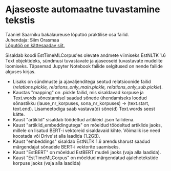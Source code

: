 # Ajaseoste automaatne tuvastamine tekstis

Taaniel Saarniku bakalaureuse lõputöö praktilise osa failid.  
Juhendaja: Siim Orasmaa  
[Lõputöö on kättesaadav siit.](https://comserv.cs.ut.ee/ati_thesis/datasheet.php?id=72005&year=2021)

Sisaldab koodi EstTimeMLCorpus'es olevate andmete viimiseks EstNLTK 1.6 Text objektideks, sündmusi tuvastavate ja ajaseoseid tuvastavate mudelite loomiseks. Täpsemad Jupyter Notebook failide selgitused on nende failide alguses kirjas.  

- Lisaks on sündmuste ja ajaväljenditega seotud relatsioonide failid (*relations.pickle, relations_only_main.pickle, relations_only_sub.pickle*).  
- Kaustas "mapping" on .pickle failid, mis sisaldavad korpuse ja Text.words sõnestamisel saadud sõnede ühendamiseks loodud sõnastikku (lause_nr_korpuses, sona_nr_korpuses) -> (text.start, text.end). Lisameetodiga saab vastava(d) sõne(d) Text.words seest kätte.  
- Kaust "artiklid" sisaldab töödeltud artikleid .json failidena.  
- Kaust "artiklid_embeddingutega" on mõeldud töödeltud artiklide jaoks, millele on lisatud BERT-i vektoreid sisaldavaid kihte. Võimalik ise need koostada või Drive'st alla laadida (1.2GB).
- Kaust "embeddings" sisaldab EstNLTK 1.6 arendusharust saadud märgendajat sõnadele BERT-i vektorite saamiseks.
- Kaust "EstBERT" on mõeldud EstBERT mudeli jaoks (vaja alla laadida).
- Kaust "EstTimeMLCorpus" on mõeldud märgendatud ajalehetekstide korpuse jaoks (vaja alla laadida)
